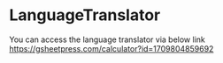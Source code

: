 # LanguageTranslator

You can access the language translator via below link
https://gsheetpress.com/calculator?id=1709804859692
